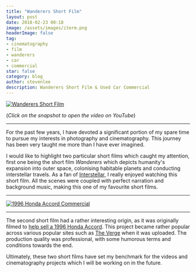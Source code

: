 ```yaml
---
title: "Wanderers Short Film"
layout: post
date: 2018-02-23 00:18
image: /assets/images/iterm.png
headerImage: false
tag:
- cinematography
- film
- wanderers
- car
- commercial
star: false
category: blog
author: stevenlee
description: Wanderers Short Film & Used Car Commercial
---
```


[![Wanderers Short Film](https://img.youtube.com/vi/YH3c1QZzRK4/0.jpg)](https://www.youtube.com/watch?v=YH3c1QZzRK4)

(*Click on the snapshot to open the video on YouTube*)

---

For the past few years, I have devoted a significant portion of my spare time to pursue my interests in photography and cinematography. This journey has been very taught me more than I have ever imagined.

I would like to highlight two particular short films which caught my attention, first one being the short film *Wanderers* which depicts humanity's expansion into outer space, colonising habitable planets and conducting interstellar travels. As a fan of [Interstellar](http://www.imdb.com/title/tt0816692/), I really enjoyed watching this short film. All the scenes were coupled with perfect narration and background music, making this one of my favourite short films.

---

[![1996 Honda Accord Commercial](https://img.youtube.com/vi/4KlNeiY4Rf4/0.jpg)](https://www.youtube.com/watch?v=4KlNeiY4Rf4)

---

The second short film had a rather interesting origin, as it was originally filmed to [help sell a 1996 Honda Accord](https://www.reddit.com/r/videos/comments/7ae860/my_girlfriend_needs_to_sell_her_car_to_help_her_i/). This project became rather popular across various popular sites such as [The Verge](https://www.theverge.com/2017/11/4/16607220/honda-accord-luxury-is-a-state-of-mind-car-commercial-watch) when it was uploaded. The production quality was professional, with some humorous terms and conditions towards the end.

Ultimately, these two short films have set my benchmark for the videos and cinematography projects which I will be working on in the future.
